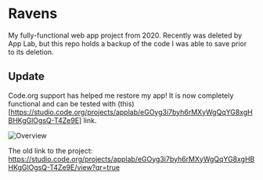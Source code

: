 # Ravens
My fully-functional web app project from 2020. Recently was deleted by App Lab, but this repo holds a backup of the code I was able to save prior to its deletion.

## Update
Code.org support has helped me restore my app! It is now completely functional and can be tested with (this)[https://studio.code.org/projects/applab/eGOyg3i7byh6rMXyWgQqYG8xgHBHKgGlOgsQ-T4Ze9E] link.


![Overview](./RavensByAlisonSoong.png)


The old link to the project: https://studio.code.org/projects/applab/eGOyg3i7byh6rMXyWgQqYG8xgHBHKgGlOgsQ-T4Ze9E/view?qr=true
